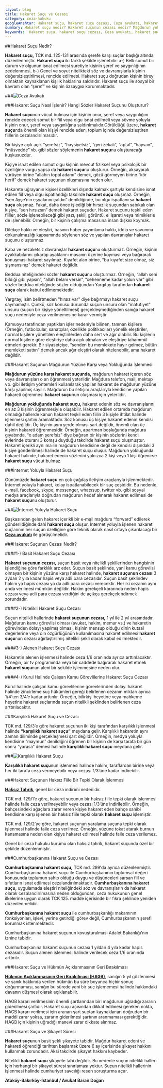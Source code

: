 ```yaml
---
layout: blog
title: Hakaret Suçu ve Cezası
category: ceza-hukuku
googleAnahtar: Hakaret suçu, hakaret suçu cezası, Ceza avukatı, hakaret suçu şikayet süresi, internet yoluyla hakaret, karşılıklı hakaret, bakırköy avukat, istanbul avukat
summary: Hakaret suçu nedir? Hakaret suçunun cezası nedir? Mağdurun yokluğunda (gıyabında) hakaret, Karşılıklı hakaret suçu, İnternet yoluyla hakaret suçu, Alenen hakaret, Cumhurbaşkanına hakaret suçu, Hakaret suçu şikayet süresi
keywords:  Hakaret suçu, hakaret suçu cezası, Ceza avukatı, hakaret suçu şikayet süresi, internet yoluyla hakaret, karşılıklı hakaret, ağır ceza avukatı, Cumhurbaşkanına hakaret suçu, bakırköy avukat, istanbul avukat
---
```


##Hakaret Suçu Nedir?

**Hakaret suçu,** TCK md. 125-131 arasında şerefe karşı suçlar başlığı altında düzenlenmiştir.  **Hakaret suçu** iki farklı şekilde işlenebilir:  a-) Belli somut bir durum ve olgunun isnat edilmesi suretiyle kişinin şeref ve saygınlığının zedelenmesi, b-) Genel ve soyut nitelikteki söz ve davranışlarla kişinin değersizleştirilmesi, rencide edilmesi.
Hakaret suçu doğrudan kişinin birey olmaktan kaynaklanan kişilik haklarına saldırıdır. Hakaret suçu ile sosyal bir kavram olan “şeref” ve kişinin özsaygısı korunmaktadır. 


###![Ceza Avukatı](https://camo.githubusercontent.com/eab02433b9f300d20b161be52f5a882991eb44dc/687474703a2f2f692e68697a6c69726573696d2e636f6d2f51576c326f412e6a7067 "Ceza Avukatı")

###Hakaret Suçu Nasıl İşlenir? Hangi Sözler Hakaret Suçunu Oluşturur?

**Hakaret suçu**nun vücut bulması için kişinin onur, şeref veya saygınlığını rencide edecek somut bir fiil veya olgu isnat edilmeli veya sövme yoluyla kişinin onur, şeref veya saygınlığına saldırılmalıdır.Görüldüğü üzere, **hakaret suçu**nda önemli olan kişiyi rencide eden, toplum içinde değersizleştiren fiillerin cezalandırılmasıdır.

Bir kişiye açık açık “şerefsiz”, “haysiyetsiz”, “geri zekalı”, “aptal”, “hayvan”, “müsvedde” vb. gibi sözler söylemenin **hakaret suçu**nu oluşturacağı kuşkusuzdur.

Kişiye isnat edilen somut olgu kişinin mevcut fiziksel veya psikolojik bir özelliğine vurgu yapsa da **hakaret suçu**nu oluşturur. Örneğin, aksayarak yürüyen birine “allahın topal adamı” demek, gözü görmeyen birine “kör herif” demek hakaret suçunun oluşmasına neden olur.

Hakarete uğrayanın kişisel özellikleri dışında kalmak şartıyla kendisine isnat edilen fiil veya olgu ispatlandığı takdirde **hakaret suçu** oluşmaz. Örneğin, “sen Ayşe’nin eşyalarını çaldın” denildiğinde, bu olgu ispatlanırsa **hakaret suçu** oluşmaz. Fakat, daha önce işlediği bir hırsızlık suçundan sabıkalı olan kişiye, “sen hırsızsın” demek hakaret suçudur.
Hakaret suçunu teşkil eden fiiller, sözle işlenebileceği gibi yazı, şekil,  görüntü, el işareti veya mimiklerle de işlenebilir. Örneğin, bir kişinin çalışma masasına insan dışkısı koymak.

Dilekçe hakkı ve eleştiri, basının haber yayımlama hakkı, iddia ve savunma dokunulmazlığı kapsamında söylenen söz ve yapılan davranışlar hakaret suçunu oluşturmaz.

Kaba ve nezaketsiz davranışlar **hakaret suçu**nu oluşturmaz. Örneğin, kişinin ayakkabılarını çıkartıp ayaklarını masanın üzerine koyması veya bağırarak konuşması hakaret sayılmaz. Kıyafet alan birine, “bu kıyafet size olmaz, siz şişmansınız” demek hakaret değildir.

Beddua niteliğindeki sözler **hakaret suçu**nu oluşturmaz. Örneğin, “allah seni bildiği gibi yapsın”, “allah belanı versin”, “cehenneme kadar yolun var” gibi sözler beddua niteliğinde sözler olduğundan Yargıtay tarafından **hakaret suçu** olarak kabul edilmemektedir.

Yargıtay, isim belirtmeden "hırsız var" diye bağırmayı hakaret suçu saymamıştır. Çünkü, söz konusu durumda suçun unsuru olan "matufiyet" unsuru (suçun bir kişiye yöneltilmesi) gerçekleşmediğinden sanığa hakaret suçu nedeniyle ceza verilmemesine karar vermiştir.

Kamuoyu tarafından yaptıkları işler nedeniyle bilinen, tanınan kişilere (Örneğin, futbolcular, sanatçılar, özellikle politikacılar) yönelik eleştiriler, normal kişilere yöneltilen eleştirilerden daha sert ve ağır olabilir. Bu kişilerin normal kişilere göre eleştiriye daha açık olmaları ve eleştiriye tahammül etmeleri gerekir. Bir siyasetçiye, “senden bu memlekete hayır gelmez, bütün memleketi sattın” demek ancak ağır eleştiri olarak nitelenebilir, ama hakaret değildir.

###Hakaret Suçunun Mağdurun Yüzüne Karşı veya Yokluğunda İşlenmesi 

**Mağdurun yüzüne karşı hakaret suçunda,** mağdurun hakaret içeren söz veya davranışları o an öğrenmesi yeterlidir. Mağdura telefon, mail, mektup vb. gibi iletişim yöntemleri kullanılarak yapılan hakaret de mağdurun yüzüne karşı yapılmış sayılır.  Mağdurun bu iletişim araçlarıyla kendisine yapılan hakareti öğrenmesi **hakaret suçu**nun oluşması için yeterlidir.



**Mağdurun yokluğunda hakaret suçu,** hakaret edenin söz ve davranışlarını en az 3 kişinin öğrenmesiyle oluşabilir. Hakaret edilen ortamda mağdurun olmadığı hallerde kanun hakaret teşkil eden fiilin 3 kişiyle ihtilat halinde işlenmesi şartını aramaktadır. Söz konusu üç kişiye hakaret edenin kendisi dahil değildir. Üç kişinin aynı yerde olması şart değildir, önemli olan üç kişinin hakareti öğrenmesidir. Örneğin, apartman boşluğunda mağdura gıyabında, “o adam şerefsiz” diye bağıran bir kişinin sözlerini kendi evlerinde oturanı 3 komşu duyduğu takdirde hakaret suçu oluşmuştur. Hakaret içerikli aynı mailin mağdurun kendisine değil de kendisi dışındaki 3 kişiye gönderilmesi halinde de hakaret suçu oluşur. Mağdurun yokluğunda hakaret halinde, hakaret edenin sözlerini yalnızca 2 kişi veya 1 kişi öğrenirse **hakaret suçu** vücut bulmaz.

###İnternet Yoluyla Hakaret Suçu

Günümüzde **hakaret suçu** en çok çağdaş iletişim araçlarıyla işlenmektedir.  İnternet yoluyla hakaret, kolay ispatlanabilecek bir suç çeşididir. Bu nedenle, e-mail, facebook, skype, messenger, whatssup, twitter vb. gibi sosyal medya araçlarıyla doğrudan mağdurun hedef alınarak hakaret edilmesi de **hakaret suçu**nu oluşturur.

###![İnternet Yoluyla Hakaret Suçu](https://camo.githubusercontent.com/5e5dd7edda643ac4f81dce5353d2e60068ef7f34/687474703a2f2f692e68697a6c69726573696d2e636f6d2f4c346b6d67302e6a7067 "İnternet Yoluyla Hakaret Suçu")


Başkasından gelen hakaret içerikli bir e-mail mağdura “forward” edilerek gönderildiğinde dahi **hakaret suçu** oluşur. İnternet yoluyla işlenen hakaret suçlarının her suçun özelliğine göre teknik olarak nasıl ortaya çıkarılacağı bir [**Ceza avukatı**](http://barandogan.av.tr/blog/ceza-hukuku/ceza-avukatinin-islevi.html) ile görüşülmelidir.

###Hakaret Suçunun Cezası Nedir?

####1-) Basit Hakaret Suçu Cezası


**Hakaret suçunun cezası,** suçun basit veya nitelikli şekillerinden hangisinin işlendiğine göre farklılık arz eder. Suçun basit şeklinde, yani kamu görevlisi olmayan bir kişinin yüzüne karşı hakaret halinde, **hakaret suçunun cezası** 3 aydan 2 yıla kadar hapis veya adli para cezasıdır. Suçun basit şeklindev hakim ya hapis cezası ya da adli para cezası verecektir. Her iki cezanın aynı anda verilmesi mümkün değildir. Hakim gerekçeli kararında neden hapis cezası veya adli para cezası verdiğini de açıkça gerekçelendirmek zorundadır.

####2-) Nitelikli Hakaret Suçu Cezası


Suçun nitelikli hallerinde **hakaret suçunun cezası,** 1 yıl ile 2 yıl arasındadır. Mağdurun kamu görevlisi olması (avukat, hakim, memur vs.) ve hakaretin görevinden dolayı yapılmış olması, kişinin mensup olduğu dinin kutsal değerlerine veya din özgürlüğünün kullanılmasına hakaret edilmesi **hakaret suçu**nun cezası ağırlaştırılmış nitelikli şekli olarak kabul edilmektedir.

####3-) Alenen Hakaret Suçu Cezası


Hakaretin alenen işlenmesi halinde ceza 1/6 oranında ayrıca arttırılacaktır. Örneğin, bir tv programında veya bir caddede bağırarak hakaret etmek **hakaret suçu**nun aleni bir şekilde işlenmesine neden olur.

####4-) Kurul Halinde Çalışan Kamu Görevlilerine Hakaret Suçu Cezası


Kurul halinde çalışan kamu görevlilerine görevlerinden dolayı hakaret halinde zincirleme suç hükümleri gereği belirlenen cezanın miktarı ayrıca 1/4’ten 3/4’e kadar arttırılır. Örneğin, bilirkişi heyetine veya mahkeme heyetine hakaret suçlarında suçun nitelikli şeklinden belirlenen ceza arttırılacaktır. 

###Karşılıklı Hakaret Suçu ve Cezası

TCK md. 129/3’e göre hakaret suçunun iki kişi tarafından karşılıklı işlenmesi halinde **“karşılıklı hakaret suçu”** meydana gelir. Karşılıklı hakaretin aynı zaman diliminde gerçekleşmesi şart değildir. Örneğin, medya yoluyla kendisine “maymun” denildiğini öğrenen bir kişinin de karşı tarafa bir gün sonra “yarasa” demesi halinde **karşılıklı hakaret suçu** meydana gelir.

###![Karşılıklı Hakaret Suçu](https://camo.githubusercontent.com/8cb6be5577af7e1a8b8e3230067ed8cd84cb796a/687474703a2f2f692e68697a6c69726573696d2e636f6d2f346b37584f4c2e6a7067 "Karşılıklı Hakaret Suçu")

**Karşılıklı hakaret suçu**nun işlenmesi halinde hakim, taraflardan birine veya her iki tarafa ceza vermeyebilir veya cezayı 1/3’üne kadar indirebilir.

###Hakaret Suçunun Haksız Fiile Bir Tepki Olarak İşlenmesi

[**Haksız Tahrik**](http://barandogan.av.tr/blog/ceza-hukuku/haksiz-tahrik-indirimi-nedir.html), genel bir ceza indirimi nedenidir.     


TCK md. 129/1’e göre, hakaret suçunun bir haksız fiile tepki olarak işlenmesi halinde faile ceza verilmeyebilir veya cezası 1/3’üne indirilebilir. Örneğin, bahçesindeki ağaçlara zarar veren kişiye hakaret eden bahçe sahibi kendisine karşı işlenen bir haksız fiile tepki olarak **hakaret suçu** işlemiştir.

TCK md. 129/2’ye göre, hakaret suçunun yaralama suçuna tepki olarak işlenmesi halinde faile ceza verilmez. Örneğin, yüzüne tokat atarak burnun kanamasına neden olan kişiye hakaret edilmesi halinde faile ceza verilemez.

Genel bir ceza hukuku kurumu olan haksız tahrik, hakaret suçunda özel bir şekilde düzenlenmiştir. 

###Cumhurbaşkanına Hakaret Suçu ve Cezası

**Cumhurbaşkanına hakaret suçu,** TCK md. 299'da ayrıca düzenlenmiştir. Cumhurbaşkanına hakaret suçu ile Cumhurbaşkanının toplumsal değeri konusunda toplumun sahip olduğu duygu ve düşünceleri sarsan fiil ve sıfatların isnat edilmesi cezalandırılmaktadır. **Cumhurbaşkanına hakaret suçu,** uygulamada eleştiri niteliğindeki söz ve davranışların da hakaret olarak cezalandırılmasına neden olduğundan, ceza hukukunun genel ilkelerine uygun olarak TCK 125. madde içerisinde bir fıkra şeklinde yeniden düzenlenmelidir.

**Cumhurbaşkanına hakaret suçu** ile cumhurbaşkanlığı makamının fonksiyonları, işlevi, yerine getirdiği görev değil, Cumhurbaşkanının şerefi korunmak istenmektedir.

Cumhurbaşkanına hakaret suçunun kovuşturulması Adalet Bakanlığı'nın iznine tabidir.

Cumhurbaşkanına hakaret suçunun cezası 1 yıldan 4 yıla kadar hapis cezasıdır. Suçun alenen işlenmesi halinde verilecek ceza 1/6 oranında arttırılır.

###Hakaret Suçu ve Hükmün Açıklanmasının Geri Bırakılması

[**Hükmün Açıklanmasının Geri Bırakılması (HAGB)**](http://barandogan.av.tr/blog/ceza-hukuku/hukmun-aciklanmasinin-geri-birakilmasi.html), sanığın 5 yıl gözlenmesi ve sanık hakkında verilen hükmün bu süre boyunca hiçbir sonuç doğurmaması, sanığın bu sürede yeni bir suç işlememesi halinde hakkındaki davanın düşmesi olarak açıklanabilir.

HAGB kararı verilmesinin önemli şartlarından biri mağdurun uğradığı zararın giderilmesi şartıdır. Hakaret suçu açısından dikkat edilmesi gereken nokta, HAGB kararı verilmesi için aranan şart suçtan kaynaklanan doğrudan bir maddi zarar yoksa, zararın giderilmesi şartının aranmaması gerektiğidir. HAGB için kişinin uğradığı manevi zarar dikkate alınmaz.


###Hakaret Suçu ve Şikayet Süresi 

**Hakaret suçu**nun basit şekli şikayete tabidir. Mağdur hakaret edeni ve hakareti öğrendiği tarihten başlamak üzere 6 ay içerisinde şikayet hakkını kullanmak zorundadır. Aksi takdirde şikayet hakkını kaybeder.

Nitelikli **hakaret suçu** şikayete tabi değildir. Bu nedenle suçun nitelikli halleri için herhangi bir şikayet süresi sınırlaması yoktur. Suçun nitelikli hallerinin işlenmesi halinde cumhuriyet savcılığı resen soruşturma açar.



**Ataköy-Bakırköy-İstanbul / Avukat Baran Doğan**
